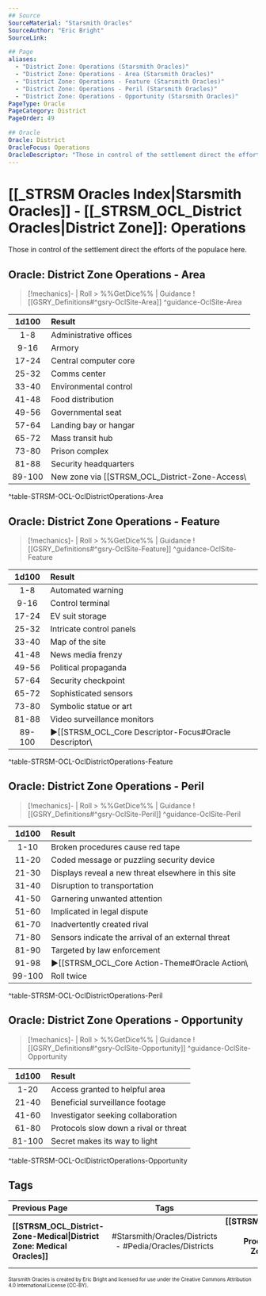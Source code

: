 ```yaml
---
## Source
SourceMaterial: "Starsmith Oracles"
SourceAuthor: "Eric Bright"
SourceLink: 

## Page
aliases:
  - "District Zone: Operations (Starsmith Oracles)"
  - "District Zone: Operations - Area (Starsmith Oracles)"
  - "District Zone: Operations - Feature (Starsmith Oracles)"
  - "District Zone: Operations - Peril (Starsmith Oracles)"
  - "District Zone: Operations - Opportunity (Starsmith Oracles)"
PageType: Oracle
PageCategory: District
PageOrder: 49

## Oracle
Oracle: District
OracleFocus: Operations
OracleDescriptor: "Those in control of the settlement direct the efforts of the populace here."
---
```

# [[_STRSM Oracles Index|Starsmith Oracles]] - [[_STRSM_OCL_District Oracles|District Zone]]: Operations
Those in control of the settlement direct the efforts of the populace here.

## Oracle: District Zone Operations - Area
> [!mechanics]- | Roll > %%GetDice%% | Guidance
> ![[GSRY_Definitions#^gsry-OclSite-Area]] ^guidance-OclSite-Area

| 1d100 | Result |
| :---: | :--- |
| 1-8 | Administrative offices |
| 9-16 | Armory |
| 17-24 | Central computer core |
| 25-32 | Comms center |
| 33-40 | Environmental control |
| 41-48 | Food distribution |
| 49-56 | Governmental seat |
| 57-64 | Landing bay or hangar |
| 65-72 | Mass transit hub |
| 73-80 | Prison complex |
| 81-88 | Security headquarters |
| 89-100 | New zone via [[STRSM_OCL_District-Zone-Access\ | ▶Access]] |
^table-STRSM-OCL-OclDistrictOperations-Area

## Oracle: District Zone Operations - Feature
> [!mechanics]- | Roll > %%GetDice%% | Guidance
> ![[GSRY_Definitions#^gsry-OclSite-Feature]] ^guidance-OclSite-Feature

| 1d100 | Result |
| :---: | :--- |
| 1-8 | Automated warning |
| 9-16 | Control terminal |
| 17-24 | EV suit storage |
| 25-32 | Intricate control panels |
| 33-40 | Map of the site |
| 41-48 | News media frenzy |
| 49-56 | Political propaganda |
| 57-64 | Security checkpoint |
| 65-72 | Sophisticated sensors |
| 73-80 | Symbolic statue or art |
| 81-88 | Video surveillance monitors |
| 89-100 | ▶[[STRSM_OCL_Core Descriptor-Focus#Oracle Descriptor\ | Descriptor]] + [[STRSM_OCL_Core Descriptor-Focus#Oracle Focus\ | Focus]] |
^table-STRSM-OCL-OclDistrictOperations-Feature

## Oracle: District Zone Operations - Peril
> [!mechanics]- | Roll > %%GetDice%% | Guidance
> ![[GSRY_Definitions#^gsry-OclSite-Peril]] ^guidance-OclSite-Peril

| 1d100 | Result |
| :---: | :--- |
| 1-10 | Broken procedures cause red tape |
| 11-20 | Coded message or puzzling security device |
| 21-30 | Displays reveal a new threat elsewhere in this site |
| 31-40 | Disruption to transportation |
| 41-50 | Garnering unwanted attention |
| 51-60 | Implicated in legal dispute |
| 61-70 | Inadvertently created rival |
| 71-80 | Sensors indicate the arrival of an external threat |
| 81-90 | Targeted by law enforcement |
| 91-98 | ▶[[STRSM_OCL_Core Action-Theme#Oracle Action\ | Action]] + [[STRSM_OCL_Core Action-Theme#Oracle Theme\ | Theme]] |
| 99-100 | Roll twice |
^table-STRSM-OCL-OclDistrictOperations-Peril

## Oracle: District Zone Operations - Opportunity
> [!mechanics]- | Roll > %%GetDice%% | Guidance
> ![[GSRY_Definitions#^gsry-OclSite-Opportunity]] ^guidance-OclSite-Opportunity

| 1d100 | Result |
| :---: | :--- |
| 1-20 | Access granted to helpful area |
| 21-40 | Beneficial surveillance footage |
| 41-60 | Investigator seeking collaboration |
| 61-80 | Protocols slow down a rival or threat |
| 81-100 | Secret makes its way to light |
^table-STRSM-OCL-OclDistrictOperations-Opportunity

## Tags
| Previous Page | Tags | Next Page | 
| :--- | :---: | ---: |
| **[[STRSM_OCL_District-Zone-Medical\|District Zone: Medical Oracles]]** | #Starsmith/Oracles/Districts - #Pedia/Oracles/Districts | **[[STRSM_OCL_District-Zone-Production\|District Zone: Production Oracles]]** |

<font size=-2>Starsmith Oracles is created by Eric Bright and licensed for use under the Creative Commons Attribution 4.0 International License (CC-BY).</font>